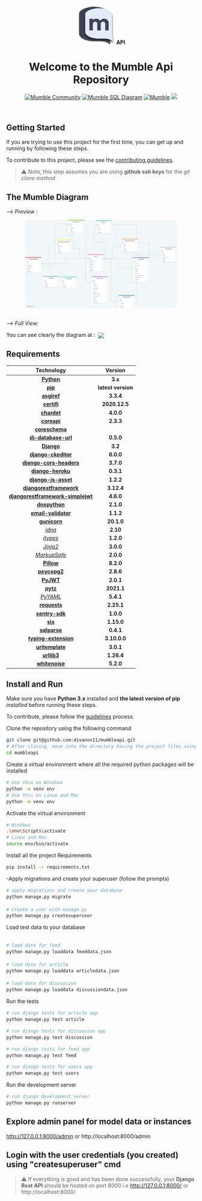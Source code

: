 #
<div align="center">
<img src="./static/images/dark-logo.1c6c40e2.png" width="20%">
<b>
<span>
API
</span>
</b>
<h1>Welcome to the Mumble Api Repository</h1>

<a href="https://discord.gg/9Du4KUY3dE">![Mumble Community](https://img.shields.io/discord/825371211399692308?label=Mumble%20Community&style=for-the-badge&logo=Discord)</a>
<a href="https://drawsql.app/dennis-ivy/diagrams/mumble">![Mumble SQL Diagram](https://img.shields.io/badge/Mumble-Diagram-orange?style=for-the-badge)</a>
<a href="http://mumbleapi.herokuapp.com/">![Mumble](https://img.shields.io/badge/Mumble-API-9cf?style=for-the-badge)</a>
<a href="https://open.vscode.dev/divanov11/mumbleapi.git"><img src="https://open.vscode.dev/badges/open-in-vscode.svg" height="25px"></a>


</div>

<br/>

## Getting Started 

If you are trying to use this project for the first time, you can get up and running by following these steps. 

To contribute to this project, please see the [contributing guidelines](https://github.com/divanov11/mumbleapi/blob/master/Contributing.md).
> ⚠ Note, this step assumes you are using **github ssh keys** for the *git clone method*



## The Mumble Diagram

--> *Preview :*

<div align="center">
  <a href="https://drawsql.app/dennis-ivy/diagrams/mumble">
<img width="80%" align="center" src="./img/drawSQL-MumbleApi.png"/>
  </a>
</div>

<br/>

--> *Full View:*

You can see clearly the diagram at :&nbsp; <a href="https://drawsql.app/dennis-ivy/diagrams/mumble"><img align="center" src="https://img.shields.io/badge/Mumble-SQL Diagram-9cf?style=for-the-badge"></a>



## Requirements 

|                          Technology                          |      Version       |
| :----------------------------------------------------------: | :----------------: |
|           [**Python**](https://docs.python.org/3/)           |      **3.x**       |
|           [**pip**](https://pypi.org/project/pip/)           | **latest version** |
|       [**asgiref**](https://pypi.org/project/asgiref/)       |     **3.3.4**      |
|       [**certifi**](https://pypi.org/project/certifi/)       |   **2020.12.5**    |
|       [**chardet**](https://pypi.org/project/chardet/)       |     **4.0.0**      |
|       [**coreapi**](https://pypi.org/project/coreapi/)       |     **2.3.3**      |
|     [**coreschema**](https://pypi.org/project/coreschema/)|  |     **0.0.4**      |
| [**dj-database-url**](https://pypi.org/project/dj-database-url/) | **0.5.0** |
|     [**Django**](https://docs.djangoproject.com/en/3.2/)     |      **3.2**       |
| [**django-ckeditor**](https://pypi.org/project/django-ckeditor/) |  **6.0.0**  |
| [**django-cors-headers**](https://pypi.org/project/django-cors-headers/) |   **3.7.0**   |
| [**django-heroku**](https://pypi.org/project/django-heroku/) |     **0.3.1**      |
| [**django-js-asset**](https://pypi.org/project/django-heroku/) |     **1.2.2**    |
| [**djangorestframework**](https://www.django-rest-framework.org/) |     **3.12.4**     |
| [**djangorestframework-simplejwt**](https://pypi.org/project/djangorestframework-simplejwt/) |     **4.6.0**      |
|    [**dnspython**](https://pypi.org/project/dnspython/)    |     **2.1.0**      |
|    [**email-validator**](https://pypi.org/project/email-validator/)    |     **1.1.2**      |
|      [**gunicorn**](https://pypi.org/project/gunicorn/)      |     **20.1.0**     |
|    [*idna*](https://pypi.org/project/idna/)   | **2.10**|
|    [*itypes*](https://pypi.org/project/itypes/)   | **1.2.0**|
|    [*Jinja2*](https://pypi.org/project/Jinja2/)   |**3.0.0**|
|    [*MarkupSafe*](https://pypi.org/project/MarkupSafe/)   | **2.0.0**|
|     [**Pillow**](https://pypi.org/project/Pillow/)        |     **8.2.0**      |
|      [**psycopg2**](https://pypi.org/project/psycopg2/)      |     **2.8.6**      |
|         [**PyJWT**](https://pypi.org/project/PyJWT/)         |     **2.0.1**      |
|          [**pytz**](https://pypi.org/project/pytz/)          |     **2021.1**     |
|    [*PyYAML*](https://pypi.org/project/PyYAML/)   | **5.4.1** |
|    [**requests**](https://pypi.org/project/requests/)   | **2.25.1** |
|    [**sentry-sdk**](https://pypi.org/project/sentry-sdk/)   | **1.0.0** |
|           [**six**](https://pypi.org/project/six/)           |     **1.15.0**     |
|      [**sqlparse**](https://pypi.org/project/sqlparse/)      |     **0.4.1**      |
|    [**typing-extension**](https://pypi.org/project/typing-extensions/)   | **3.10.0.0** |
|    [**uritemplate**](https://pypi.org/project/uritemplate/)   | **3.0.1** |
|    [**urllib3**](https://pypi.org/project/urllib3/)   | **1.26.4** |
|    [**whitenoise**](https://pypi.org/project/whitenoise/)    |     **5.2.0**      |


## Install and Run

Make sure you have **Python 3.x** installed and **the latest version of pip** *installed* before running these steps.

To contribute, please follow the [guidelines](https://github.com/divanov11/mumbleapi/blob/master/Contributing.md) process.

Clone the repository using the following command

```bash
git clone git@github.com:divanov11/mumbleapi.git
# After cloning, move into the directory having the project files using the change directory command
cd mumbleapi
```
Create a virtual environment where all the required python packages will be installed

```bash
# Use this on Windows
python -m venv env
# Use this on Linux and Mac
python -m venv env
```
Activate the virtual environment

```bash
# Windows
.\env\Scripts\activate
# Linux and Mac
source env/bin/activate
```
Install all the project Requirements
```bash
pip install -r requirements.txt
```
-Apply migrations and create your superuser (follow the prompts)

```bash
# apply migrations and create your database
python manage.py migrate

# Create a user with manage.py
python manage.py createsuperuser
```
Load test data to your database

```bash

# load data for feed
python manage.py loaddata feeddata.json

# load data for article
python manage.py loaddata articledata.json

# load data for discussion
python manage.py loaddata discussiondata.json
```

Run the tests

```bash
# run django tests for article app
python manage.py test article
```

```bash
# run django tests for discussion app
python manage.py test discussion
```

```bash
# run django tests for feed app
python manage.py test feed
```

```bash
# run django tests for users app
python manage.py test users
```

Run the development server

```bash
# run django development server
python manage.py runserver
```

## Explore admin panel for model data or instances

http://127.0.0.1:8000/admin or http://localhost:8000/admin

## Login with the user credentials (you created) using "createsuperuser" cmd

> ⚠ If everything is good and has been done successfully, your **Django Rest API** should be hosted on port 8000 i.e http://127.0.0.1:8000/ or http://localhost:8000/

